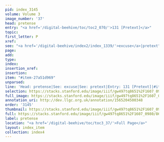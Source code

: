```yaml
---
pid: index_3145
volume: Volume 3
image_number: '37'
head: pretense
entry: "<a href='/digital-beehive/toc/toc2_070/'>131 [Pretext]</a>"
topic: 
first_letter: P
xref: 
see: "<a href='/digital-beehive/index2/index_1339/'>excuse</a>|pretext"
page: 
add: 
type: 
index: 
insertion_xref: 
insertion: 
item: "#item-27a51d969"
unparsed: 
line: 'Head: pretense|See: excuse|See: pretext|Entry: 131 [Pretext]|#item-27a51d969'
selection: https://stacks.stanford.edu/image/iiif/gw497tq8651%2F1607_0980/86,1375,746,206/full/0/default.jpg
full_image: https://stacks.stanford.edu/image/iiif/gw497tq8651%2F1607_0980/full/full/0/default.jpg
annotation_uri: http://dev.llgc.org.uk/annotation/1565204500348
order: '3145'
thumbnail: https://stacks.stanford.edu/image/iiif/gw497tq8651%2F1607_0980/86,1375,746,206/150,/0/default.jpg
full: https://stacks.stanford.edu/image/iiif/gw497tq8651%2F1607_0980/86,1375,746,206/full/0/default.jpg
label: pretense
location: "<a href='/digital-beehive/toc/toc3_37/'>Full Page</a>"
layout: index_item
collection: index4
---
```

